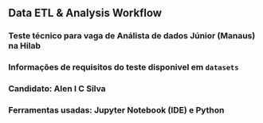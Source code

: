 ## Data ETL & Analysis Workflow
### Teste técnico para vaga de Análista de dados Júnior (Manaus) na Hilab
### Informações de requisitos do teste disponivel em `datasets`
### Candidato: Alen I C Silva
### Ferramentas usadas: Jupyter Notebook (IDE) e Python
